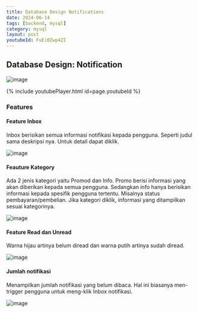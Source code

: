 ```yaml
---
title: Database Design Notifications
date: 2024-06-14
tags: [backend, mysql]
category: mysql
layout: post
youtubeId: FuEiBZwp4ZI
---
```



## Database Design: Notification

![image](https://github.com/ridopandiSinaga/ridopandiSinaga.github.io/assets/89272004/2df596b5-be49-4477-8874-2d0f068772f8)

{% include youtubePlayer.html id=page.youtubeId %}


### Features

#### Feature Inbox

Inbox berisikan semua informasi notifikasi kepada pengguna.
Seperti judul sama deskripsi nya. Untuk detail dapat diklik.

 ![image](https://github.com/ridopandiSinaga/ridopandiSinaga.github.io/assets/89272004/8d9c1264-7736-494d-aa7d-5827d087ac66)

#### Feauture Kategory

Ada 2 jenis kategori yaitu Promod dan Info.
Promo berisi informasi yang akan diberikan kepada semua pengguna. Sedangkan info hanya berisikan informasi kepada spesifik pengguna tertentu. Misalnya status pembayaran/pembelian. Jika kategori diklik, informasi yang ditampilkan sesuai kategorinya. 

![image](https://github.com/ridopandiSinaga/ridopandiSinaga.github.io/assets/89272004/a7070712-972b-41f1-acd1-393c16ddba4a)

#### Feature Read dan Unread

Warna hijau artinya belum diread dan warna putih artinya sudah diread.

![image](https://github.com/ridopandiSinaga/ridopandiSinaga.github.io/assets/89272004/5d3bedf2-f994-4820-a70d-95f667ac09db)

#### Jumlah notifikasi

Menampilkan jumlah notifikasi yang belum dibaca. Hal ini biasanya men-trigger pengguna untuk meng-klik  Inbox notifikasi.

![image](https://github.com/ridopandiSinaga/ridopandiSinaga.github.io/assets/89272004/c6f85e02-2b68-467d-a14b-a3eadf1ed554)









